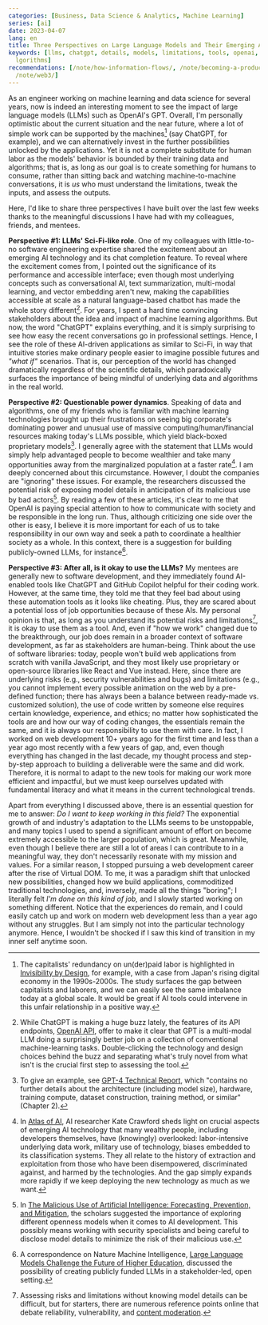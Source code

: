 ```yaml
---
categories: [Business, Data Science & Analytics, Machine Learning]
series: [ai]
date: 2023-04-07
lang: en
title: Three Perspectives on Large Language Models and Their Emerging Applications
keywords: [llms, chatgpt, details, models, limitations, tools, openai, gpt, malicious,
  lgorithms]
recommendations: [/note/how-information-flows/, /note/becoming-a-product-manager/,
  /note/web3/]
---
```


As an engineer working on machine learning and data science for several years, now is indeed an interesting moment to see the impact of large language models (LLMs) such as OpenAI's GPT. Overall, I'm personally optimistic about the current situation and the near future, where a lot of simple work can be supported by the machines[^1] (say ChatGPT, for example), and we can alternatively invest in the further possibilities unlocked by the applications. Yet it is not a complete substitute for human labor as the models' behavior is bounded by their training data and algorithms; that is, as long as our goal is to create something for humans to consume, rather than sitting back and watching machine-to-machine conversations, it is *us* who must understand the limitations, tweak the inputs, and assess the outputs.

Here, I'd like to share three perspectives I have built over the last few weeks thanks to the meaningful discussions I have had with my colleagues, friends, and mentees.

**Perspective #1: LLMs' Sci-Fi-like role**. One of my colleagues with little-to-no software engineering expertise shared the excitement about an emerging AI technology and its chat completion feature. To reveal where the excitement comes from, I pointed out the significance of its performance and accessible interface; even though most underlying concepts such as conversational AI, text summarization, multi-modal learning, and vector embedding aren't new, making the capabilities accessible at scale as a natural language-based chatbot has made the whole story different[^2]. For years, I spent a hard time convincing stakeholders about the idea and impact of machine learning algorithms. But now, the word "ChatGPT" explains everything, and it is simply surprising to see how easy the recent conversations go in professional settings. Hence, I see the role of these AI-driven applications as similar to Sci-Fi, in way that intuitive stories make ordinary people easier to imagine possible futures and *"what if"* scenarios. That is, our perception of the world has changed dramatically regardless of the scientific details, which paradoxically surfaces the importance of being mindful of underlying data and algorithms in the real world.

**Perspective #2: Questionable power dynamics**. Speaking of data and algorithms, one of my friends who is familiar with machine learning technologies brought up their frustrations on seeing big corporate's dominating power and unusual use of massive computing/human/financial resources making today's LLMs possible, which yield black-boxed proprietary models[^3]. I generally agree with the statement that LLMs would simply help advantaged people to become wealthier and take many opportunities away from the marginalized population at a faster rate[^4]. I am deeply concerned about this circumstance. However, I doubt the companies are "ignoring" these issues. For example, the researchers discussed the potential risk of exposing model details in anticipation of its malicious use by bad actors[^5]. By reading a few of these articles, it's clear to me that OpenAI is paying special attention to how to communicate with society and be responsible in the long run. Thus, although criticizing one side over the other is easy, I believe it is more important for each of us to take responsibility in our own way and seek a path to coordinate a healthier society as a whole. In this context, there is a suggestion for building publicly-owned LLMs, for instance[^6].

**Perspective #3: After all, is it okay to use the LLMs?** My mentees are generally new to software development, and they immediately found AI-enabled tools like ChatGPT and GitHub Copilot helpful for their coding work. However, at the same time, they told me that they feel bad about using these automation tools as it looks like cheating. Plus, they are scared about a potential loss of job opportunities because of these AIs. My personal opinion is that, as long as you understand its potential risks and limitations[^7], it is okay to use them as a tool. And, even if "how we work" changed due to the breakthrough, our job does remain in a broader context of software development, as far as stakeholders are human-being. Think about the use of software libraries: today, people won't build web applications from scratch with vanilla JavaScript, and they most likely use proprietary or open-source libraries like React and Vue instead. Here, since there are underlying risks (e.g., security vulnerabilities and bugs) and limitations (e.g., you cannot implement every possible animation on the web by a pre-defined function; there has always been a balance between ready-made vs. customized solution), the use of code written by someone else requires certain knowledge, experience, and ethics; no matter how sophisticated the tools are and how our way of coding changes, the essentials remain the same, and it is always our responsibility to use them with care. In fact, I worked on web development 10+ years ago for the first time and less than a year ago most recently with a few years of gap, and, even though everything has changed in the last decade, my thought process and step-by-step approach to building a deliverable were the same and did work. Therefore, it is normal to adapt to the new tools for making our work more efficient and impactful, but we must keep ourselves updated with fundamental literacy and what it means in the current technological trends.

Apart from everything I discussed above, there is an essential question for me to answer: *Do I want to keep working in this field?* The exponential growth of and industry's adaptation to the LLMs seems to be unstoppable, and many topics I used to spend a significant amount of effort on become extremely accessible to the larger population, which is great. Meanwhile, even though I believe there are still a lot of areas I can contribute to in a meaningful way, they don't necessarily resonate with my mission and values. For a similar reason, I stopped pursuing a web development career after the rise of Virtual DOM. To me, it was a paradigm shift that unlocked new possibilities, changed how we build applications, commoditized traditional technologies, and, inversely, made all the things "boring"; I literally felt *I'm done on this kind of job,* and I slowly started working on something different. Notice that the experiences do remain, and I could easily catch up and work on modern web development less than a year ago without any struggles. But I am simply not into the particular technology anymore. Hence, I wouldn't be shocked if I saw this kind of transition in my inner self anytime soon.

[^1]: The capitalists' redundancy on un(der)paid labor is highlighted in [Invisibility by Design](https://www.amazon.ca/Invisibility-Design-Japans-Digital-Economy/dp/147800648X), for example, with a case from Japan's rising digital economy in the 1990s-2000s. The study surfaces the gap between capitalists and laborers, and we can easily see the same imbalance today at a global scale. It would be great if AI tools could intervene in this unfair relationship in a positive way.
[^2]: While ChatGPT is making a huge buzz lately, the features of its API endpoints, [OpenAI API](https://platform.openai.com/docs/introduction), offer to make it clear that GPT is a multi-modal LLM doing a surprisingly better job on a collection of conventional machine-learning tasks. Double-clicking the technology and design choices behind the buzz and separating what's truly novel from what isn't is the crucial first step to assessing the tool.
[^3]: To give an example, see [GPT-4 Technical Report](https://arxiv.org/abs/2303.08774), which "contains no further details about the architecture (including model size), hardware, training compute, dataset construction, training method, or similar" (Chapter 2).
[^4]: In [Atlas of AI](https://amzn.to/3Kn8hMu), AI researcher Kate Crawford sheds light on crucial aspects of emerging AI technology that many wealthy people, including developers themselves, have (knowingly) overlooked: labor-intensive underlying data work, military use of technology, biases embedded to its classification systems. They all relate to the history of extraction and exploitation from those who have been disempowered, discriminated against, and harmed by the technologies. And the gap simply expands more rapidly if we keep deploying the new technology as much as we want.
[^5]: In [The Malicious Use of Artificial Intelligence: Forecasting, Prevention, and Mitigation](https://arxiv.org/abs/1802.07228), the scholars suggested the importance of exploring different openness models when it comes to AI development. This possibly means working with security specialists and being careful to disclose model details to minimize the risk of their malicious use.
[^6]: A correspondence on Nature Machine Intelligence, [Large Language Models Challenge the Future of Higher Education](https://www.nature.com/articles/s42256-023-00644-2), discussed the possibility of creating publicly funded LLMs in a stakeholder-led, open setting.
[^7]: Assessing risks and limitations without knowing model details can be difficult, but for starters, there are numerous reference points online that debate reliability[^3], vulnerability[^5], and [content moderation](https://openai.com/blog/new-and-improved-content-moderation-tooling/).
